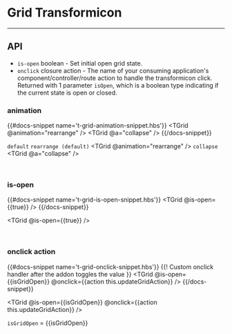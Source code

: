 # Grid Transformicon
---
## API
  * `is-open` boolean - Set initial open grid state.
  * `onclick` closure action - The name of your consuming application's component/controller/route action to handle the transformicon click. Returned with 1 parameter `isOpen`, which is a boolean type indicating if the current state is open or closed.

### animation
{{#docs-snippet name='t-grid-animation-snippet.hbs'}}
  <TGrid />
  <TGrid @animation="rearrange" />
  <TGrid @a="collapse" />
{{/docs-snippet}}

`default`
<TGrid />
`rearrange (default)`
<TGrid @animation="rearrange" />
`collapse`
<TGrid @a="collapse" />

<br />

### is-open
{{#docs-snippet name='t-grid-is-open-snippet.hbs'}}
  <TGrid @is-open={{true}} />
{{/docs-snippet}}

<TGrid @is-open={{true}} />

<br />

### onclick action
{{#docs-snippet name='t-grid-onclick-snippet.hbs'}}
  {{! Custom onclick handler after the addon toggles the value }}
  <TGrid
    @is-open={{isGridOpen}}
    @onclick={{action this.updateGridAction}} />
{{/docs-snippet}}

<TGrid 
  @is-open={{isGridOpen}}
  @onclick={{action this.updateGridAction}} />

`isGridOpen` = {{isGridOpen}}
